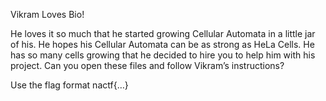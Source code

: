 Vikram Loves Bio!

He loves it so much that he started growing Cellular Automata in a little jar of his. He hopes his Cellular Automata can be as strong as HeLa Cells. He has so many cells growing that he decided to hire you to help him with his project. Can you open these files and follow Vikram’s instructions?

Use the flag format nactf{…}